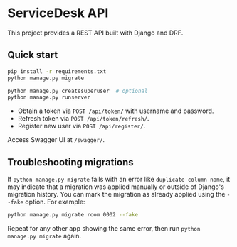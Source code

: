 # ServiceDesk API

This project provides a REST API built with Django and DRF.

## Quick start

```bash
pip install -r requirements.txt
python manage.py migrate

python manage.py createsuperuser  # optional
python manage.py runserver
```

- Obtain a token via `POST /api/token/` with username and password.
- Refresh token via `POST /api/token/refresh/`.
- Register new user via `POST /api/register/`.

Access Swagger UI at `/swagger/`.

## Troubleshooting migrations

If `python manage.py migrate` fails with an error like `duplicate column name`, it may indicate that a migration was applied manually or outside of Django's migration history. You can mark the migration as already applied using the `--fake` option. For example:

```bash
python manage.py migrate room 0002 --fake
```

Repeat for any other app showing the same error, then run `python manage.py migrate` again.
